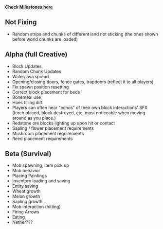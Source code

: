 
__Check Milestones [here](https://github.com/shoghicp/PocketMine-MP/issues/milestones)__


## Not Fixing
- Random strips and chunks of different land not sticking (the ones shown before world chunks are loaded)

## Alpha (full Creative)
- Block Updates
- Random Chunk Updates
- Water/lava spread
- Opening/closing doors, fence gates, trapdoors (reflect it to all players)
- Fix spawn position resetting
- Correct block placement for beds
- Bonemeal use
- Hoes tilling dirt
- Players can often hear "echos" of their own block interactions' SFX (torch placed, block destroyed, etc. most noticeable when moving around as you place.)
- Redstone ore blocks lighting up upon hit or contact
- Sapling / flower placement requirements
- Mushroom placement requirements
- Reed placement requirements

## Beta (Survival)
- Mob spawning, item pick up
- Mob behavior
- Placing Paintings
- Inventory loading and saving
- Entity saving
- Wheat growth
- Melon growth
- Sapling growth
- Mob interaction (hitting)
- Firing Arrows
- Eating
- Nether???